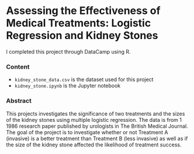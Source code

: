 # Assessing the Effectiveness of Medical Treatments: Logistic Regression and Kidney Stones

I completed this project through DataCamp using R.

### Content
- `kidney_stone_data.csv` is the dataset used for this project
- `kidney_stone.ipynb` is the Jupyter notebook

### Abstract
This projects investigates the significance of two treatments and the sizes of the kidney stones using multiple logistic regression. The data is from 1 1986 research paper published by urologists in The British Medical Journal. The goal of the project is to investigate whether or not Treatment A (invasive) is a better treatment than Treatment B (less invasive) as well as if the size of the kidney stone affected the likelihood of treatment success.

